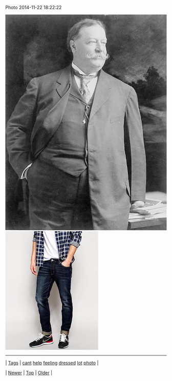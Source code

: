 <!--
title: Photo 2014-11-22 18
date: 2020-06-28T15:27:00.046Z
tags: cant, help, feeling, dressed, lot, photo
-->


Photo 2014-11-22 18:22:22

![](103296669059-0.jpg)
![](103296669059-1.jpg)

<!--BOTTOM-POST-NAVIGATION-->
---

| [Tags](tags.md) | [cant](tag-cant.md) [help](tag-help.md) [feeling](tag-feeling.md) [dressed](tag-dressed.md) [lot](tag-lot.md) [photo](tag-photo.md) |

| [Newer](103277970074.md) | [Top](index.md) | [Older](103308570702.md) |